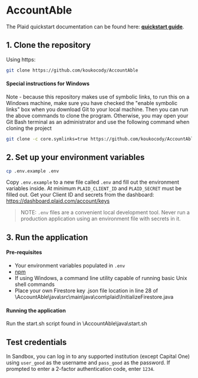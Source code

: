 # AccountAble

The Plaid quickstart documentation can be found here: [**quickstart guide**][quickstart].

## 1. Clone the repository

Using https:

```bash
git clone https://github.com/koukocody/AccountAble
```

#### Special instructions for Windows

Note - because this repository makes use of symbolic links, to run this on a Windows machine, make sure you have checked the "enable symbolic links" box when you download Git to your local machine. Then you can run the above commands to clone the program. Otherwise, you may open your Git Bash terminal as an administrator and use the following command when cloning the project

```bash
git clone -c core.symlinks=true https://github.com/koukocody/AccountAble
```

## 2. Set up your environment variables

```bash
cp .env.example .env
```

Copy `.env.example` to a new file called `.env` and fill out the environment variables inside. At
minimum `PLAID_CLIENT_ID` and `PLAID_SECRET` must be filled out. Get your Client ID and secrets from
the dashboard: https://dashboard.plaid.com/account/keys

> NOTE: `.env` files are a convenient local development tool. Never run a production application
> using an environment file with secrets in it.

## 3. Run the application

#### Pre-requisites

- Your environment variables populated in `.env`
- [npm](https://www.npmjs.com/get-npm)
- If using Windows, a command line utility capable of running basic Unix shell commands
- Place your own Firestore key .json file location in line 28 of \AccountAble\java\src\main\java\com\plaid\InitializeFirestore.java

#### Running the application

Run the start.sh script found in \AccountAble\java\start.sh


## Test credentials

In Sandbox, you can log in to any supported institution (except Capital One) using `user_good` as the username and `pass_good` as the password. If prompted to enter a 2-factor authentication code, enter `1234`.



[quickstart]: https://plaid.com/docs/quickstart

